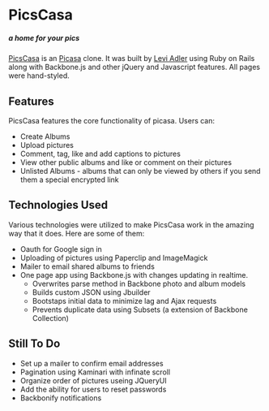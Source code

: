# PicsCasa
##### a home for your pics

[PicsCasa](http://www.picscasa.com) is an [Picasa](http://www.picasaweb.google.com) clone. It was built by [Levi Adler](http://www.leviadler.com) using Ruby on Rails along with Backbone.js and other jQuery and Javascript features. All pages were hand-styled.

## Features

PicsCasa features the core functionality of picasa. Users can:

* Create Albums
* Upload pictures
* Comment, tag, like and add captions to pictures
* View other public albums and like or comment on their pictures
* Unlisted Albums - albums that can only be viewed by others if you send them a special encrypted link

## Technologies Used

Various technologies were utilized to make PicsCasa work in the amazing way that it does. Here are some of them:

* Oauth for Google sign in
* Uploading of pictures using Paperclip and ImageMagick
* Mailer to email shared albums to friends
* One page app using Backbone.js with changes updating in realtime. 
  * Overwrites parse method in Backbone photo and album models
  * Builds custom JSON using Jbuilder
  * Bootstaps initial data to minimize lag and Ajax requests
  * Prevents duplicate data using Subsets (a extension of Backbone Collection)
<p><!-- * Polymorphic Notification model that creates notifications for new albums, comments on your photos and comments on your comments. --></p>


## Still To Do

* Set up a mailer to confirm email addresses
* Pagination using Kaminari with infinate scroll
* Organize order of pictures useing JQueryUI
* Add the ability for users to reset passwords
* Backbonify notifications